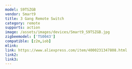 ```yaml
---
model: S9TSZGB
vendor: Smart9
title: 3 Gang Remote Switch
category: remote
supports: action
image: /assets/images/devices/Smart9_S9TSZGB.jpg
zigbeemodel: ['TS0043']
compatible: [z2m,iob]
mlink: 
link: https://www.aliexpress.com/item/4000231347808.html
link2: 
link3: 
---
```

